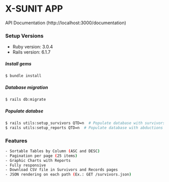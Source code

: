 # X-SUNIT APP

API Documentation
(http://localhost:3000/documentation)

### Setup Versions

* Ruby version: 3.0.4
* Rails version: 6.1.7

##### Install gems
```sh
$ bundle install
```
##### Database migration
```sh
$ rails db:migrate 
```
##### Populate databse
```sh
$ rails utils:setup_survivors QTD=n  # Populate database with survivors (specify quantity w/ QTD=n)
$ rails utils:setup_reports QTD=n  # Populate database with abductions reports (specify quantity w/ QTD=n)
```
### Features
```sh
- Sortable Tables by Column (ASC and DESC)
- Pagination per page (25 items)
- Graphic Charts with Reports
- Fully responsive
- Download CSV file in Survivors and Records pages
- JSON rendering on each path (Ex.: GET /survivors.json)
```